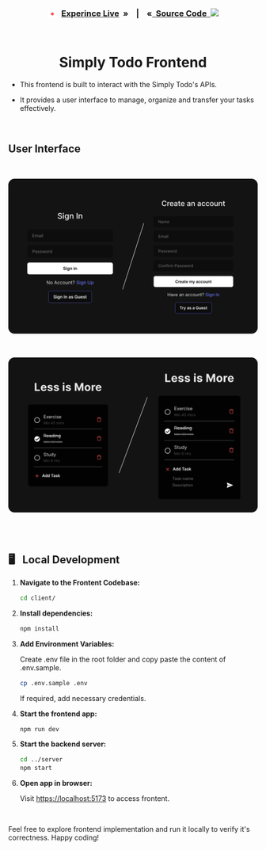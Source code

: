 <h3 align="center">

 <img src = "../assets/live.gif" width = 20px align="center"/> &nbsp;[Experince Live](https://simply-todo-client.vercel.app/) &nbsp;» &nbsp;&nbsp;&nbsp;|&nbsp;&nbsp;&nbsp; «[&nbsp; Source Code &nbsp;](../client/)<img src = "https://media2.giphy.com/media/QssGEmpkyEOhBCb7e1/giphy.gif?cid=ecf05e47a0n3gi1bfqntqmob8g9aid1oyj2wr3ds3mg700bl&rid=giphy.gif" width = 22px align="top"/> 

</h3>
<br>

<h1 align="center">Simply Todo Frontend</h1>

- This frontend is built to interact with the Simply Todo's APIs.

- It provides a user interface to manage, organize and transfer your tasks effectively.

<br>

<h2>User Interface</h2>

<br>

<a href="https://simply-todo-client.vercel.app/">
   <p align=center>
     <img alt="Jio Network blocking the view? Network switch reveals the magic!" src="./src/assets/ui-1.png">
   <p>
</a>

<br>

<a href="https://simply-todo-client.vercel.app/">
   <p align=center>
     <img alt="Jio Network blocking the view? Network switch reveals the magic!" src="./src/assets/ui-2.png">
   <p>
</a>

<br><br>

<h2>🖥️&nbsp;&nbsp; Local Development</h2>

1. **Navigate to the Frontent Codebase:**

   ```bash
   cd client/
   ```

2. **Install dependencies:**

   ```bash
   npm install
   ```

3. **Add Environment Variables:**

   Create .env file in the root folder and copy paste the content of .env.sample.

   ```bash
   cp .env.sample .env
   ```

   If required, add necessary credentials.

4. **Start the frontend app:**

   ```bash
   npm run dev
   ```

5. **Start the backend server:**

   ```bash
   cd ../server
   npm start
   ```

6. **Open app in browser:**

   Visit [https://localhost:5173](https://localhost:5173) to access frontent.

<br>

Feel free to explore frontend implementation and run it locally to verify it's correctness. Happy coding!

